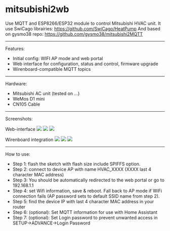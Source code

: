 # mitsubishi2wb
Use MQTT and ESP8266/ESP32 module to control Mitsubishi HVAC unit.
It use SwiCago librairies: https://github.com/SwiCago/HeatPump
And based on gysmo38 repo: https://github.com/gysmo38/mitsubishi2MQTT

***
Features:
 - Initial config:  WIFI AP mode and web portal
 - Web interface for configuration, status and control, firmware upgrade
 - Wirenboard-compatible MQTT topics

***
Hardware:
 - Mitsubishi AC unit (tested on ...)
 - WeMos D1 mini
 - CN105 Cable

***
Screenshots:

Web-interface
![](https://github.com/gysmo38/mitsubishi2MQTT/blob/master/images/main_page.png) ![](https://github.com/gysmo38/mitsubishi2MQTT/blob/master/images/control_page.png) ![](https://github.com/gysmo38/mitsubishi2MQTT/blob/master/images/config_page.png)

Wirenboard integration
![](https://github.com/gysmo38/mitsubishi2MQTT/blob/master/images/main_page.png) ![](https://github.com/gysmo38/mitsubishi2MQTT/blob/master/images/control_page.png) ![](https://github.com/gysmo38/mitsubishi2MQTT/blob/master/images/config_page.png)


***
How to use:
 - Step 1: flash the sketch with flash size include SPIFFS option.
 - Step 2: connect to device AP with name HVAC_XXXX (XXXX last 4 character MAC address)
 - Step 3: You should be automatically redirected to the web portal or go to 192.168.1.1
 - Step 4: set Wifi information, save & reboot. Fall back to AP mode if WiFi connection fails (AP password sets to default SSID name from step 2).
 - Step 5: find the device IP with last 4 character MAC address in your router
 - Step 6: (optional): Set MQTT information for use with Home Assistant
 - Step 7: (optional): Set Login password to prevent unwanted access in SETUP->ADVANCE->Login Password

